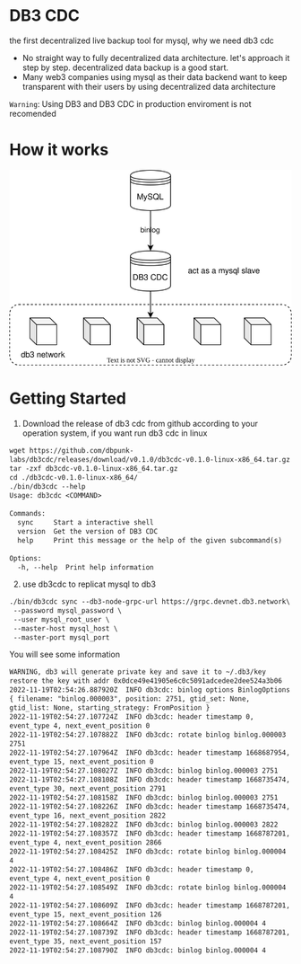 # DB3 CDC

the first decentralized live backup tool for mysql, why we need db3 cdc
* No straight way to fully decentralized data architecture. let's approach it step by step. decentralized data backup is a good start.
* Many web3 companies using mysql as their data backend want to keep transparent with their users by using decentralized data architecture

`Warning`: Using DB3 and DB3 CDC in production enviroment is not recomended

# How it works

![how_it_works](./images/db3_cdc_how_it_works.svg)

# Getting Started

1. Download the release of db3 cdc from github according to your operation system, if you want run db3 cdc in linux 

```shell
wget https://github.com/dbpunk-labs/db3cdc/releases/download/v0.1.0/db3cdc-v0.1.0-linux-x86_64.tar.gz
tar -zxf db3cdc-v0.1.0-linux-x86_64.tar.gz
cd ./db3cdc-v0.1.0-linux-x86_64/
./bin/db3cdc --help
Usage: db3cdc <COMMAND>

Commands:
  sync     Start a interactive shell
  version  Get the version of DB3 CDC
  help     Print this message or the help of the given subcommand(s)

Options:
  -h, --help  Print help information
```
2. use db3cdc to replicat mysql to db3

```
./bin/db3cdc sync --db3-node-grpc-url https://grpc.devnet.db3.network\
 --password mysql_password \
 --user mysql_root_user \
 --master-host mysql_host \
 --master-port mysql_port

```
You will see some information

```2022-11-19T02:54:26.886795Z  INFO db3cdc: find step data {"Position":["binlog.000003",2751]}
WARNING, db3 will generate private key and save it to ~/.db3/key
restore the key with addr 0x0dce49e41905e6c0c5091adcedee2dee524a3b06
2022-11-19T02:54:26.887920Z  INFO db3cdc: binlog options BinlogOptions { filename: "binlog.000003", position: 2751, gtid_set: None, gtid_list: None, starting_strategy: FromPosition }
2022-11-19T02:54:27.107724Z  INFO db3cdc: header timestamp 0, event_type 4, next_event_position 0
2022-11-19T02:54:27.107882Z  INFO db3cdc: rotate binlog binlog.000003 2751
2022-11-19T02:54:27.107964Z  INFO db3cdc: header timestamp 1668687954, event_type 15, next_event_position 0
2022-11-19T02:54:27.108027Z  INFO db3cdc: binlog binlog.000003 2751
2022-11-19T02:54:27.108108Z  INFO db3cdc: header timestamp 1668735474, event_type 30, next_event_position 2791
2022-11-19T02:54:27.108158Z  INFO db3cdc: binlog binlog.000003 2751
2022-11-19T02:54:27.108226Z  INFO db3cdc: header timestamp 1668735474, event_type 16, next_event_position 2822
2022-11-19T02:54:27.108282Z  INFO db3cdc: binlog binlog.000003 2822
2022-11-19T02:54:27.108357Z  INFO db3cdc: header timestamp 1668787201, event_type 4, next_event_position 2866
2022-11-19T02:54:27.108425Z  INFO db3cdc: rotate binlog binlog.000004 4
2022-11-19T02:54:27.108486Z  INFO db3cdc: header timestamp 0, event_type 4, next_event_position 0
2022-11-19T02:54:27.108549Z  INFO db3cdc: rotate binlog binlog.000004 4
2022-11-19T02:54:27.108609Z  INFO db3cdc: header timestamp 1668787201, event_type 15, next_event_position 126
2022-11-19T02:54:27.108664Z  INFO db3cdc: binlog binlog.000004 4
2022-11-19T02:54:27.108739Z  INFO db3cdc: header timestamp 1668787201, event_type 35, next_event_position 157
2022-11-19T02:54:27.108790Z  INFO db3cdc: binlog binlog.000004 4
```










